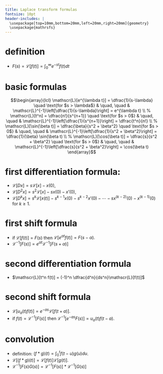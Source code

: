 ```yaml
---
title: Laplace transform formulas
fontsize: 10pt  
header-includes: |
  \usepackage[top=10mm,bottom=20mm,left=20mm,right=20mm]{geometry}
  \usepackage{mathrsfs}
---
```


# definition
  - $F(s) = \displaystyle \mathscr{L}[f(t)] = \int_0^\infty e^{-st}f(t)dt$

# basic formulas

  $$\begin{array}{lcl}
    \mathscr{L}[e^{\lambda t}] = \dfrac{1}{s-\lambda} \quad \text{for $s > \lambda$} & \quad, \quad  &
	\mathscr{L}^{-1}\left[\dfrac{1}{s-\lambda}\right] =  e^{\lambda t} \\
    %
    \mathscr{L}[t^n] = \dfrac{n!}{s^{n+1}} \quad \text{for $s > 0$} & \quad, \quad  &
	\mathscr{L}^{-1}\left[\dfrac{1}{s^{n+1}}\right]  = \dfrac{t^n}{n!} \\
	%
	\mathscr{L}[\sin(\beta t)] = \dfrac{\beta}{s^2 + \beta^2} \quad \text{for $s > 0$} & \quad, \quad  &
	\mathscr{L}^{-1}\left[\dfrac{1}{s^2 + \beta^2}\right] = \dfrac{1}{\beta} \sin(\beta t) \\
	%
	\mathscr{L}[\cos(\beta t)] = \dfrac{s}{s^2 + \beta^2} \quad \text{for $s > 0$} & \quad, \quad  &
	\mathscr{L}^{-1}\left[\dfrac{s}{s^2 + \beta^2}\right] = \cos(\beta t)
  \end{array}$$

# first differentiation formula: 
  - $\mathscr{L}[Dx] = s\mathscr{L}[x] - x(0)$,
  - $\mathscr{L}[D^2x] = s^2\mathscr{L}[x] -sx(0) - x'(0)$,
  - $\mathscr{L}[D^kx] = s^k \mathscr{L}[x(t)] - s^{k-1}x(0) -
    s^{k-2}x'(0) - \cdots - s x^{(k-2)}(0) - x^{(k-1)}(0)$ for $k \ge 1$.

# first shift formula 
  - if $\mathscr{L}[f(t)] = F(s)$ then 
    $\mathscr{L}[e^{\alpha t}f(t)] = F(s-\alpha).$
  - $\mathscr{L}^{-1}[F(s)] = e^{\alpha t} \mathscr{L}^{-1}[F(s+\alpha)]$

# second differentiation formula
  - $\mathscr{L}[t^n f(t)] = (-1)^n \dfrac{d^n}{ds^n}\mathscr{L}[f(t)]$

# second shift formula
  - $\mathscr{L}[u_a(t) f(t)] = e^{-as} \mathscr{L}[f(t+a)].$
  - if $f(t) = \mathscr{L}^{-1}[F(s)]$ then $\mathscr{L}^{-1}[e^{-as}F(s)] = u_a(t)f(t-a).$

# convolution

  - definition: $(f*g)(t) = \displaystyle \int_0^t f(t-u)g(u)du$.
  - $\mathscr{L}[(f*g)(t)]= \mathscr{L}[f(t)] \mathscr{L}[g(t)].$
  - $\mathscr{L}^{-1}[F(s)G(s)] = \mathscr{L}^{-1}[F(s)] * \mathscr{L}^{-1}[G(s)]$
